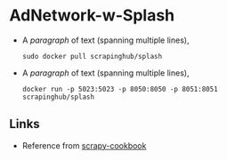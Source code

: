 # AdNetwork-w-Splash

- A *paragraph* of text
  (spanning multiple lines),
  
  ```
  sudo docker pull scrapinghub/splash
  ```

- A *paragraph* of text
  (spanning multiple lines),
  
  ```
  docker run -p 5023:5023 -p 8050:8050 -p 8051:8051 scrapinghub/splash
  ```
Links
-----

- Reference from [scrapy-cookbook](http://scrapy-cookbook.readthedocs.io/zh_CN/latest/scrapy-12.html)
